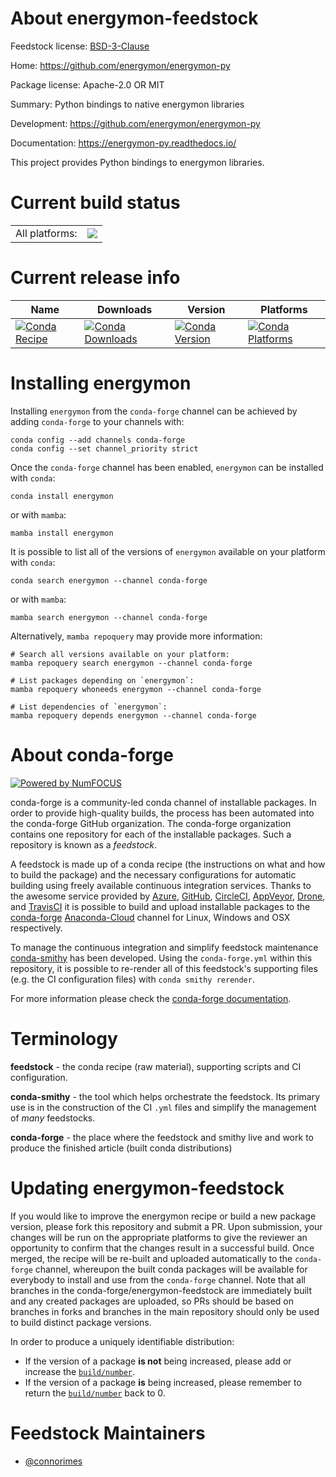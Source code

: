About energymon-feedstock
=========================

Feedstock license: [BSD-3-Clause](https://github.com/conda-forge/energymon-feedstock/blob/main/LICENSE.txt)

Home: https://github.com/energymon/energymon-py

Package license: Apache-2.0 OR MIT

Summary: Python bindings to native energymon libraries

Development: https://github.com/energymon/energymon-py

Documentation: https://energymon-py.readthedocs.io/

This project provides Python bindings to energymon libraries.


Current build status
====================


<table><tr><td>All platforms:</td>
    <td>
      <a href="https://dev.azure.com/conda-forge/feedstock-builds/_build/latest?definitionId=16086&branchName=main">
        <img src="https://dev.azure.com/conda-forge/feedstock-builds/_apis/build/status/energymon-feedstock?branchName=main">
      </a>
    </td>
  </tr>
</table>

Current release info
====================

| Name | Downloads | Version | Platforms |
| --- | --- | --- | --- |
| [![Conda Recipe](https://img.shields.io/badge/recipe-energymon-green.svg)](https://anaconda.org/conda-forge/energymon) | [![Conda Downloads](https://img.shields.io/conda/dn/conda-forge/energymon.svg)](https://anaconda.org/conda-forge/energymon) | [![Conda Version](https://img.shields.io/conda/vn/conda-forge/energymon.svg)](https://anaconda.org/conda-forge/energymon) | [![Conda Platforms](https://img.shields.io/conda/pn/conda-forge/energymon.svg)](https://anaconda.org/conda-forge/energymon) |

Installing energymon
====================

Installing `energymon` from the `conda-forge` channel can be achieved by adding `conda-forge` to your channels with:

```
conda config --add channels conda-forge
conda config --set channel_priority strict
```

Once the `conda-forge` channel has been enabled, `energymon` can be installed with `conda`:

```
conda install energymon
```

or with `mamba`:

```
mamba install energymon
```

It is possible to list all of the versions of `energymon` available on your platform with `conda`:

```
conda search energymon --channel conda-forge
```

or with `mamba`:

```
mamba search energymon --channel conda-forge
```

Alternatively, `mamba repoquery` may provide more information:

```
# Search all versions available on your platform:
mamba repoquery search energymon --channel conda-forge

# List packages depending on `energymon`:
mamba repoquery whoneeds energymon --channel conda-forge

# List dependencies of `energymon`:
mamba repoquery depends energymon --channel conda-forge
```


About conda-forge
=================

[![Powered by
NumFOCUS](https://img.shields.io/badge/powered%20by-NumFOCUS-orange.svg?style=flat&colorA=E1523D&colorB=007D8A)](https://numfocus.org)

conda-forge is a community-led conda channel of installable packages.
In order to provide high-quality builds, the process has been automated into the
conda-forge GitHub organization. The conda-forge organization contains one repository
for each of the installable packages. Such a repository is known as a *feedstock*.

A feedstock is made up of a conda recipe (the instructions on what and how to build
the package) and the necessary configurations for automatic building using freely
available continuous integration services. Thanks to the awesome service provided by
[Azure](https://azure.microsoft.com/en-us/services/devops/), [GitHub](https://github.com/),
[CircleCI](https://circleci.com/), [AppVeyor](https://www.appveyor.com/),
[Drone](https://cloud.drone.io/welcome), and [TravisCI](https://travis-ci.com/)
it is possible to build and upload installable packages to the
[conda-forge](https://anaconda.org/conda-forge) [Anaconda-Cloud](https://anaconda.org/)
channel for Linux, Windows and OSX respectively.

To manage the continuous integration and simplify feedstock maintenance
[conda-smithy](https://github.com/conda-forge/conda-smithy) has been developed.
Using the ``conda-forge.yml`` within this repository, it is possible to re-render all of
this feedstock's supporting files (e.g. the CI configuration files) with ``conda smithy rerender``.

For more information please check the [conda-forge documentation](https://conda-forge.org/docs/).

Terminology
===========

**feedstock** - the conda recipe (raw material), supporting scripts and CI configuration.

**conda-smithy** - the tool which helps orchestrate the feedstock.
                   Its primary use is in the construction of the CI ``.yml`` files
                   and simplify the management of *many* feedstocks.

**conda-forge** - the place where the feedstock and smithy live and work to
                  produce the finished article (built conda distributions)


Updating energymon-feedstock
============================

If you would like to improve the energymon recipe or build a new
package version, please fork this repository and submit a PR. Upon submission,
your changes will be run on the appropriate platforms to give the reviewer an
opportunity to confirm that the changes result in a successful build. Once
merged, the recipe will be re-built and uploaded automatically to the
`conda-forge` channel, whereupon the built conda packages will be available for
everybody to install and use from the `conda-forge` channel.
Note that all branches in the conda-forge/energymon-feedstock are
immediately built and any created packages are uploaded, so PRs should be based
on branches in forks and branches in the main repository should only be used to
build distinct package versions.

In order to produce a uniquely identifiable distribution:
 * If the version of a package **is not** being increased, please add or increase
   the [``build/number``](https://docs.conda.io/projects/conda-build/en/latest/resources/define-metadata.html#build-number-and-string).
 * If the version of a package **is** being increased, please remember to return
   the [``build/number``](https://docs.conda.io/projects/conda-build/en/latest/resources/define-metadata.html#build-number-and-string)
   back to 0.

Feedstock Maintainers
=====================

* [@connorimes](https://github.com/connorimes/)

